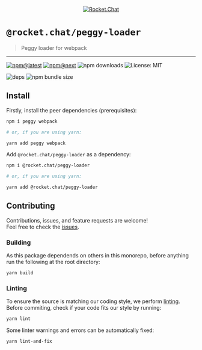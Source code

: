 <!--header-->

<p align="center">
  <a href="https://rocket.chat" title="Rocket.Chat">
    <img src="https://github.com/QuickSales/Rocket.Chat.Artwork/raw/master/Logos/2020/png/logo-horizontal-red.png" alt="Rocket.Chat" />
  </a>
</p>

# `@rocket.chat/peggy-loader`

> Peggy loader for webpack

---

[![npm@latest](https://img.shields.io/npm/v/@rocket.chat/peggy-loader/latest?style=flat-square)](https://www.npmjs.com/package/@rocket.chat/peggy-loader/v/latest) [![npm@next](https://img.shields.io/npm/v/@rocket.chat/peggy-loader/next?style=flat-square)](https://www.npmjs.com/package/@rocket.chat/peggy-loader/v/next) ![npm downloads](https://img.shields.io/npm/dw/@rocket.chat/peggy-loader?style=flat-square) ![License: MIT](https://img.shields.io/npm/l/@rocket.chat/peggy-loader?style=flat-square)

![deps](https://img.shields.io/librariesio/release/npm/@rocket.chat/peggy-loader?style=flat-square) ![npm bundle size](https://img.shields.io/bundlephobia/min/@rocket.chat/peggy-loader?style=flat-square)

<!--/header-->

## Install

<!--install-->

Firstly, install the peer dependencies (prerequisites):

```sh
npm i peggy webpack

# or, if you are using yarn:

yarn add peggy webpack
```

Add `@rocket.chat/peggy-loader` as a dependency:

```sh
npm i @rocket.chat/peggy-loader

# or, if you are using yarn:

yarn add @rocket.chat/peggy-loader
```

<!--/install-->

## Contributing

<!--contributing(msg)-->

Contributions, issues, and feature requests are welcome!<br />
Feel free to check the [issues](https://github.com/QuickSales/fuselage/issues).

<!--/contributing(msg)-->

### Building

As this package dependends on others in this monorepo, before anything run the following at the root directory:

<!--yarn(build)-->

```sh
yarn build
```

<!--/yarn(build)-->

### Linting

To ensure the source is matching our coding style, we perform [linting](<https://en.wikipedia.org/wiki/Lint_(software)>).
Before commiting, check if your code fits our style by running:

<!--yarn(lint)-->

```sh
yarn lint
```

<!--/yarn(lint)-->

Some linter warnings and errors can be automatically fixed:

<!--yarn(lint-and-fix)-->

```sh
yarn lint-and-fix
```

<!--/yarn(lint-and-fix)-->
